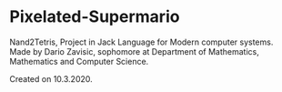 # Pixelated-Supermario
Nand2Tetris, Project in Jack Language for Modern computer systems.
Made by Dario Zavisic, sophomore at Department of Mathematics, Mathematics and Computer Science.

Created on 10.3.2020.
